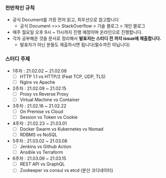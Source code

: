 ### 전반적인 규칙

- 공식 Document를 가장 먼저 읽고, 최우선으로 참고합니다  
  - 공식 Document >>> StackOverflow  > 기술 블로그  > 개인 블로그
- 매주 월요일 오후 9시 ~ 11시까지 진행 예정이며 온라인으로 진행합니다.
- 각자 공부해온 것을 문서로 정리해서 **발표자는 스터디 전 까지 issue에 제출합니다.**
  - 발표자가 아닌 분들도 제출하시면 됩니다(필수까진 아닙니다)

### 스터디 주제 
- 1주차 : 21.02.02 ~ 21.02.08
  - [ ] HTTP 1.1 vs HTTP/2 (Feat TCP, UDP, TLS)
  - [ ] Nginx vs Apache

- 2주차 : 21.02.09 ~ 21.02.15
  - [ ] Proxy vs Reverse Proxy
  - [ ] Virtual Machine vs Container

- 3주차 : 21.02.16 ~ 21.02.22
  - [ ] On Premise vs Cloud
  - [ ] Session vs Token vs Cookie

- 4주차 : 21.02.23 ~ 21.03.01
  - [ ] Docker Swarm vs Kubernetes vs Nomad
  - [ ] RDBMS vs NoSQL

- 5주차 : 21.03.02 ~ 21.03.08
  - [ ] Jenkins vs Github Action 
  - [ ] Ansible vs Terraform

- 6주차 : 21.03.09 ~ 21.03.15
  - [ ] REST API vs GraphQL
  - [ ] Zookeeper vs consul vs etcd (분산 코디네이터)
